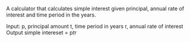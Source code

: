 A calculator that calculates simple interest given principal, annual rate of interest and time period in the years.

Input:
  p, principal amount
  t, time period in years
  r, annual rate of interest
Output
  simple intereset = p*t*r
